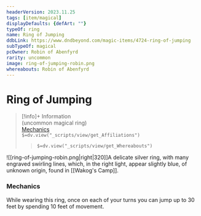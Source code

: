 ```yaml
---
headerVersion: 2023.11.25
tags: [item/magical]
displayDefaults: {defArt: ""}
typeOf: ring
name: Ring of Jumping
ddbLink: https://www.dndbeyond.com/magic-items/4724-ring-of-jumping
subTypeOf: magical
pcOwner: Robin of Abenfyrd
rarity: uncommon
image: ring-of-jumping-robin.png
whereabouts: Robin of Abenfyrd
---
```

# Ring of Jumping
>[!info]+ Information  
> (uncommon magical ring)  
> [Mechanics](https://www.dndbeyond.com/magic-items/4724-ring-of-jumping)  
> `$=dv.view("_scripts/view/get_Affiliations")`  
>> `$=dv.view("_scripts/view/get_Whereabouts")`

![[ring-of-jumping-robin.png|right|320]]A delicate silver ring, with many engraved swirling lines, which, in the right light, appear slightly blue, of unknown origin, found in [[Wakog's Camp]].

### Mechanics
While wearing this ring, once on each of your turns you can jump up to 30 feet by spending 10 feet of movement.